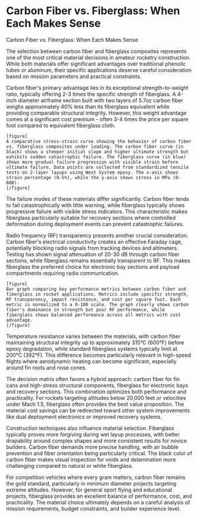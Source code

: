 # Carbon Fiber vs. Fiberglass: When Each Makes Sense

Carbon Fiber vs. Fiberglass: When Each Makes Sense

The selection between carbon fiber and fiberglass composites represents one of the most critical material decisions in amateur rocketry construction. While both materials offer significant advantages over traditional phenolic tubes or aluminum, their specific applications deserve careful consideration based on mission parameters and practical constraints.

Carbon fiber's primary advantage lies in its exceptional strength-to-weight ratio, typically offering 2-3 times the specific strength of fiberglass. A 4-inch diameter airframe section built with two layers of 5.7oz carbon fiber weighs approximately 40% less than its fiberglass equivalent while providing comparable structural integrity. However, this weight advantage comes at a significant cost premium - often 3-4 times the price per square foot compared to equivalent fiberglass cloth.

```
[figure]
A comparative stress-strain curve showing the behavior of carbon fiber vs. fiberglass composites under loading. The carbon fiber curve (in black) shows a steeper initial slope and higher ultimate strength but exhibits sudden catastrophic failure. The fiberglass curve (in blue) shows more gradual failure progression with visible strain before ultimate failure. Data points are collected from standardized tensile tests on 2-layer layups using West System epoxy. The x-axis shows strain percentage (0-5%), while the y-axis shows stress in MPa (0-800).
[/figure]
```

The failure modes of these materials differ significantly. Carbon fiber tends to fail catastrophically with little warning, while fiberglass typically shows progressive failure with visible stress indicators. This characteristic makes fiberglass particularly suitable for recovery sections where controlled deformation during deployment events can prevent catastrophic failures.

Radio frequency (RF) transparency presents another crucial consideration. Carbon fiber's electrical conductivity creates an effective Faraday cage, potentially blocking radio signals from tracking devices and altimeters. Testing has shown signal attenuation of 20-30 dB through carbon fiber sections, while fiberglass remains essentially transparent to RF. This makes fiberglass the preferred choice for electronic bay sections and payload compartments requiring radio communication.

```
[figure]
Bar graph comparing key performance metrics between carbon fiber and fiberglass in rocket applications. Metrics include specific strength, RF transparency, impact resistance, and cost per square foot. Each metric is normalized to a 0-100 scale. The graph clearly shows carbon fiber's dominance in strength but poor RF performance, while fiberglass shows balanced performance across all metrics with cost advantage.
[/figure]
```

Temperature resistance varies between the materials, with carbon fiber maintaining structural integrity up to approximately 315°C (600°F) before epoxy degradation, while standard fiberglass systems typically limit at 200°C (392°F). This difference becomes particularly relevant in high-speed flights where aerodynamic heating can become significant, especially around fin roots and nose cones.

The decision matrix often favors a hybrid approach: carbon fiber for fin cans and high-stress structural components, fiberglass for electronic bays and recovery sections. This combination optimizes both performance and practicality. For rockets targeting altitudes below 20,000 feet or velocities under Mach 1.5, fiberglass often provides the best value proposition. The material cost savings can be redirected toward other system improvements like dual deployment electronics or improved recovery systems.

Construction techniques also influence material selection. Fiberglass typically proves more forgiving during wet layup processes, with better drapability around complex shapes and more consistent results for novice builders. Carbon fiber demands more precise handling, with air bubble prevention and fiber orientation being particularly critical. The black color of carbon fiber makes visual inspection for voids and delamination more challenging compared to natural or white fiberglass.

For competition vehicles where every gram matters, carbon fiber remains the gold standard, particularly in minimum diameter projects targeting extreme altitudes. However, for general sport flying and educational projects, fiberglass provides an excellent balance of performance, cost, and practicality. The material choice ultimately depends on a careful analysis of mission requirements, budget constraints, and builder experience level.